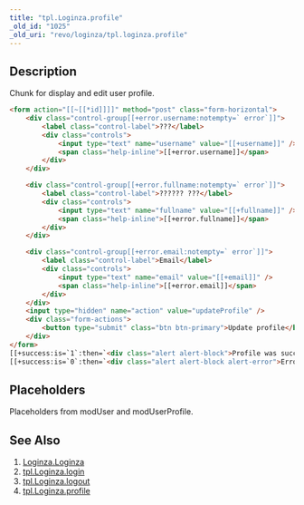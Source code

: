 ```yaml
---
title: "tpl.Loginza.profile"
_old_id: "1025"
_old_uri: "revo/loginza/tpl.loginza.profile"
---
```


## Description

Chunk for display and edit user profile.

``` html
<form action="[[~[[*id]]]]" method="post" class="form-horizontal">
    <div class="control-group[[+error.username:notempty=` error`]]">
        <label class="control-label">???</label>
        <div class="controls">
            <input type="text" name="username" value="[[+username]]" />
            <span class="help-inline">[[+error.username]]</span>
        </div>
    </div>

    <div class="control-group[[+error.fullname:notempty=` error`]]">
        <label class="control-label">?????? ???</label>
        <div class="controls">
            <input type="text" name="fullname" value="[[+fullname]]" />
            <span class="help-inline">[[+error.fullname]]</span>
        </div>
    </div>

    <div class="control-group[[+error.email:notempty=` error`]]">
        <label class="control-label">Email</label>
        <div class="controls">
            <input type="text" name="email" value="[[+email]]" />
            <span class="help-inline">[[+error.email]]</span>
        </div>
    </div>
    <input type="hidden" name="action" value="updateProfile" />
    <div class="form-actions">
        <button type="submit" class="btn btn-primary">Update profile</button>
    </div>
</form>
[[+success:is=`1`:then=`<div class="alert alert-block">Profile was successfully updated</div>`]]
[[+success:is=`0`:then=`<div class="alert alert-block alert-error">Error on profile update</div>`]]
```

## Placeholders

Placeholders from modUser and modUserProfile.

## See Also

1. [Loginza.Loginza](extras/loginza/loginza)
2. [tpl.Loginza.login](extras/loginza/tpl.loginza.login)
3. [tpl.Loginza.logout](extras/loginza/tpl.loginza.logout)
4. [tpl.Loginza.profile](extras/loginza/tpl.loginza.profile)
